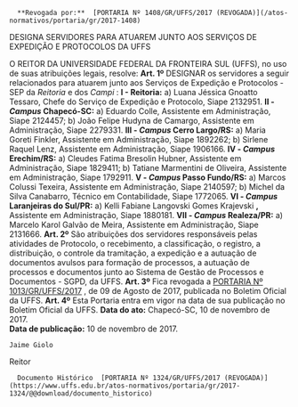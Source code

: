       **Revogada por:**  [PORTARIA Nº 1408/GR/UFFS/2017 (REVOGADA)](/atos-normativos/portaria/gr/2017-1408) 

   DESIGNA SERVIDORES PARA ATUAREM JUNTO AOS SERVIÇOS DE EXPEDIÇÃO E PROTOCOLOS DA UFFS  

 O REITOR DA UNIVERSIDADE FEDERAL DA FRONTEIRA SUL (UFFS), no uso de suas atribuições legais, resolve:   **Art. 1º** DESIGNAR os servidores a seguir relacionados para atuarem junto aos Serviços de Expedição e Protocolos - SEP da *Reitoria* e dos *Campi* : **I - Reitoria:**  a) Luana Jéssica Gnoatto Tessaro, Chefe do Serviço de Expedição e Protocolo, Siape 2132951. **II - *Campus* Chapecó-SC:**  a) Eduardo Colle, Assistente em Administração, Siape 2124457; b) João Felipe Hudyna de Camargo, Assistente em Administração, Siape 2279331. **III - *Campus* Cerro Largo/RS:**  a) Maria Goreti Finkler, Assistente em Administração, Siape 1892262; b) Sirlene Raquel Lenz, Assistente em Administração, Siape 1906166. **IV - *Campus* Erechim/RS:**  a) Cleudes Fatima Bresolin Hubner, Assistente em Administração, Siape 1829411; b) Tatiane Marmentini de Oliveira, Assistente em Administração, Siape 1792911. **V - *Campus* Passo Fundo/RS:**  a) Marcos Colussi Texeira, Assistente em Administração, Siape 2140597; b) Michel da Silva Canabarro, Técnico em Contabilidade, Siape 1772065. **VI - *Campus* Laranjeiras do Sul/PR:**  a) Kelli Fabiane Langovski Gomes Krajevski **,** Assistente em Administração, Siape 1880181. **VII - *Campus* Realeza/PR:**  a) Marcelo Karol Galvão de Meira, Assistente em Administração, Siape 2131666.   **Art. 2º** São atribuições dos servidores responsáveis pelas atividades de Protocolo, o recebimento, a classificação, o registro, a distribuição, o controle da tramitação, a expedição e a autuação de documentos avulsos para formação de processos, a autuação de processos e documentos junto ao Sistema de Gestão de Processos e Documentos - SGPD, da UFFS.   **Art. 3º** Fica revogada a [PORTARIA Nº 1013/GR/UFFS/2017](https://www.uffs.edu.br/atos-normativos/portaria/gr/2017-1013)  , de 09 de Agosto de 2017, publicada no Boletim Oficial da UFFS.   **Art. 4º** Esta Portaria entra em vigor na data de sua publicação no Boletim Oficial da UFFS.      **Data do ato:** Chapecó-SC, 10 de novembro de 2017.   
 **Data de publicação:**  10 de novembro de 2017. 

    Jaime Giolo   
 Reitor 

      Documento Histórico  [PORTARIA Nº 1324/GR/UFFS/2017 (REVOGADA)](https://www.uffs.edu.br/atos-normativos/portaria/gr/2017-1324/@@download/documento_historico)     
      